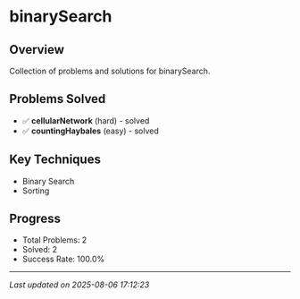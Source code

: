 # binarySearch

## Overview
Collection of problems and solutions for binarySearch.

## Problems Solved
- ✅ **cellularNetwork** (hard) - solved
- ✅ **countingHaybales** (easy) - solved

## Key Techniques
- Binary Search
- Sorting

## Progress
- Total Problems: 2
- Solved: 2
- Success Rate: 100.0%

---
*Last updated on 2025-08-06 17:12:23*
